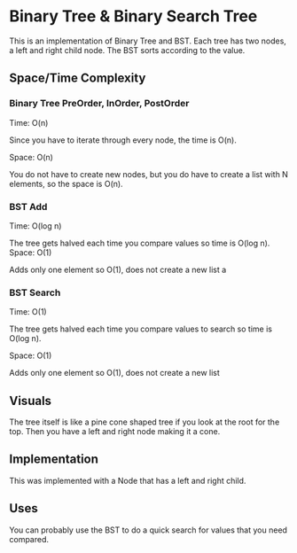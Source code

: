 # Binary Tree & Binary Search Tree
This is an implementation of Binary Tree and BST. Each tree has two nodes, a left and right child node. The BST sorts according to the value.

## Space/Time Complexity
### Binary Tree PreOrder, InOrder, PostOrder
Time: O(n)

Since you have to iterate through every node, the time is O(n).

Space: O(n)

You do not have to create new nodes, but you do have to create a list with N elements, so the space is O(n).

### BST Add
Time: O(log n)

The tree gets halved each time you compare values so time is O(log n).
Space: O(1)

Adds only one element so O(1), does not create a new list
a
### BST Search
Time: O(1)

The tree gets halved each time you compare values to search so time is O(log n).

Space: O(1)

Adds only one element so O(1), does not create a new list



## Visuals

The tree itself is like a pine cone shaped tree if you look at the root for the top. Then you have a left and right node making it a cone.

## Implementation
This was implemented with a Node that has a left and right child.

## Uses
You can probably use the BST to do a quick search for values that you need compared.